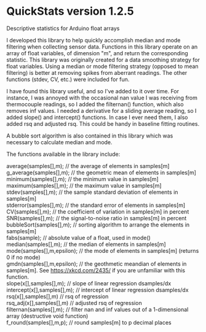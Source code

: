 # QuickStats version 1.2.5
Descriptive statistics for Arduino float arrays

I developed this library to help quickly accomplish median and mode filtering when collecting sensor data. Functions in this library operate on an array of float variables, of dimension "m", and return the corresponding statistic. This library was originally created for a data smoothing strategy for float variables. Using a median or mode filtering strategy (opposed to mean filtering) is better at removing spikes from aberrant readings. The other functions (stdev, CV, etc.) were included for fun.

I have found this library useful, and so I've added to it over time. For instance, I was annoyed with the occasional nan value I was receiving from thermocouple readings, so I added the filternan() function, which also removes inf values. I needed a derivative for a sliding average reading, so I added slope() and intercept() functions. In case I ever need them, I also added rsq and adjusted rsq. This could be handy in baseline fitting routines.

A bubble sort algorithm is also contained in this library which was necessary to calculate median and mode.

The functions available in the library include:

 average(samples[],m);      // the average of elements in samples[m]\
 g_average(samples[],m);    // the geometric mean of elements in samples[m]\
 minimum(samples[],m);      // the minimum value in samples[m]\
 maximum(samples[],m);      // the maximum value in samples[m]\
 stdev(samples[],m);        // the sample standard deviation of elements in samples[m]\
 stderror(samples[],m);     // the standard error of elements in samples[m]\
 CV(samples[],m);           // the coefficient of variation in samples[m] in percent\
 SNR(samples[],m);          // the signal-to-noise ratio in samples[m] in percent\
 bubbleSort(samples[],m);   // sorting algorithm to arrange the elements in samples[m]\
 fabs(sample);              // absolute value of a float, used in mode()\
 median(samples[],m);       // the median of elements in samples[m]\
 mode(samples[],m,epsilon); // the mode of elements in samples[m] (returns 0 if no mode)\
 gmdn(samples[],m,epsilon); // the geothmetic meandian of elements in samples[m]. See https://xkcd.com/2435/ if you are unfamiliar with this function.\
 slope(x[],samples[],m);	   // slope of linear regression dsamples/dx\
 intercept(x[],samples[],m); // intercept of linear regression dsamples/dx\
 rsq(x[],samples[],m)        // rsq of regression\
 rsq_adj(x[],samples[],m)    // adjusted rsq of regression\
 filternan(samples[],m);     // filter nan and inf values out of a 1-dimensional array (destructive void function)\
 f_round(samples[],m,p);     // round samples[m] to p decimal places
 
